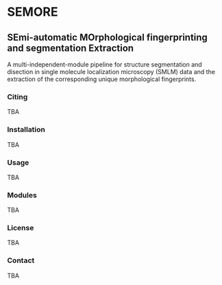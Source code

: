 # SEMORE
## SEmi-automatic MOrphological fingerprinting and segmentation Extraction
A multi-independent-module pipeline for structure segmentation and disection in single molecule localization microscopy (SMLM) data and the extraction of the corresponding unique morphological fingerprints.
### Citing
TBA
### Installation
TBA
### Usage
TBA
### Modules
TBA
### License
TBA
### Contact
TBA
```